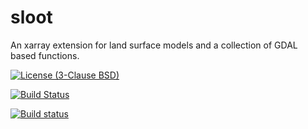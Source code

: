 # sloot
An xarray extension for land surface models and a collection of GDAL based functions.

[![License (3-Clause BSD)](https://img.shields.io/badge/license-BSD%203--Clause-yellow.svg)](https://github.com/snowman2/sloot/blob/master/LICENSE)

[![Build Status](https://travis-ci.org/snowman2/sloot.svg)](https://travis-ci.org/snowman2/sloot)

[![Build status](https://ci.appveyor.com/api/projects/status/001su85y12l9m78o?svg=true)](https://ci.appveyor.com/project/snowman2/sloot)
